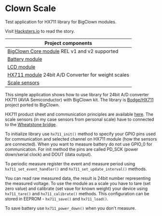 # Clown Scale

Test application for HX711 library for BigClown modules.

Visit [Hacksters.io](https://www.hackster.io/matejus/clown-scales-13d6cb) to read the story.

|Project components |
|-|
|[BigClown Core module](https://developers.hardwario.com/hardware/about-core-module) REL v1 and v2 supported |
|[Battery module](https://developers.hardwario.com/hardware/about-battery-module)  |
|[LCD module](https://developers.hardwario.com/hardware/about-lcd-module)   |
|[HX711 module](https://arduino-shop.cz/arduino/998-ad-prevodnik-modul-24-bit-2-kanaly-hx711.html) 24bit A/D Converter for weight scales |
|[Scale sensors](https://arduino-shop.cz/arduino/2202-vahovy-senzor-50-kg.html)     |

This simple application shows how to use library for 24bit A/D converter HX711 (AVIA Semiconductor) with BigClown kit. The library is [Bodge/HX711](https://github.com/bogde/HX711) project ported to BigClown.

HX711 product sheet and communication principles are available [here](https://www.mouser.com/datasheet/2/813/hx711_english-1022875.pdf). The scale sensors (in my case sensors from personal scale) have to connected to the [Wheatstone bridge](https://en.wikipedia.org/wiki/Wheatstone_bridge).

To initialize library use `hx711_init()` method to specify your GPIO pins used for communication and selected channel on HX711 module (how the sensors are connected). When you want to measure battery do not use GPIO_0 for communication. For init method the pins are called PD_SCK (power down/serial clock) and DOUT (data output).

To periodic measure register the event and measure period using `hx711_set_event_handler()` and `hx711_set_update_interval()` methods.

You can read raw measured data, the result is 24bit number representing the measured voltage. To use the module as a scale you have to tare (set zero value) and calibrate (set vaue for known weight) your device using `hx711_tare()` and `hx711_calibrate()` methods. This configuration can be stored in EEPROM - `hx711_save()` and `hx711_load()`.

To save battery use `hx711_power_down()` when you don't measure.
